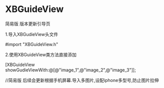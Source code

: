 # XBGuideView
简易版 版本更新引导页 


1.导入XBGudieView头文件

#import "XBGuideView.h"
  
  
2.使用XBGuideView类方法直接添加

[XBGuideView showGudieViewWith:@[@"image_1",@"image_2",@"image_3"]];
 
//简易版 后续会更新根据手机屏幕.导入多图片,设配iphone多型号,防止图片拉伸
